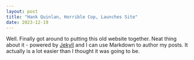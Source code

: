 ```yaml
---
layout: post
title: "Hank Quinlan, Horrible Cop, Launches Site"
date: 2023-12-19
---
```


Well. Finally got around to putting this old website together.
Neat thing about it - powered by [Jekyll](http://jekyllrb.com) and I can use Markdown to author my posts.
It actually is a lot easier than I thought it was going to be.
